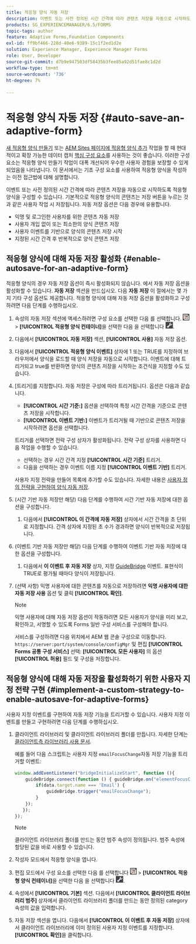 ```yaml
---
title: 적응형 양식 자동 저장
description: 이벤트 또는 사전 정의된 시간 간격에 따라 콘텐츠 저장을 자동으로 시작하도록 적응형 양식을 구성할 수 있습니다
products: SG_EXPERIENCEMANAGER/6.5/FORMS
topic-tags: author
feature: Adaptive Forms,Foundation Components
exl-id: ff9bf466-228d-40e6-9389-15c1f2ed1d2e
solution: Experience Manager, Experience Manager Forms
role: User, Developer
source-git-commit: d7b9e947503df58435b3fee85a92d51fae8c1d2d
workflow-type: tm+mt
source-wordcount: '736'
ht-degree: 7%

---
```


# 적응형 양식 자동 저장 {#auto-save-an-adaptive-form}

<span class="preview"> [새 적응형 양식 만들기](/help/forms/using/create-an-adaptive-form-core-components.md) 또는 [AEM Sites 페이지에 적응형 양식 추가](/help/forms/using/create-or-add-an-adaptive-form-to-aem-sites-page.md) 작업을 할 때 현대적이고 확장 가능한 데이터 캡처 [핵심 구성 요소](https://experienceleague.adobe.com/docs/experience-manager-core-components/using/adaptive-forms/introduction.html)를 사용하는 것이 좋습니다. 이러한 구성 요소는 적응형 양식 만들기 작업이 대폭 개선되어 우수한 사용자 경험을 보장할 수 있게 되었음을 나타냅니다. 이 문서에서는 기초 구성 요소를 사용하여 적응형 양식을 작성하는 이전 접근법에 대해 설명합니다. </span>

이벤트 또는 사전 정의된 시간 간격에 따라 콘텐츠 저장을 자동으로 시작하도록 적응형 양식을 구성할 수 있습니다. 기본적으로 적응형 양식의 콘텐츠는 저장 버튼을 누르는 것과 같은 사용자 작업 시 저장됩니다. 자동 저장 옵션은 다음 경우에 유용합니다.

* 익명 및 로그인한 사용자를 위한 콘텐츠 자동 저장
* 사용자 개입 없이 또는 최소한의 양식 콘텐츠 저장
* 사용자 이벤트를 기반으로 양식의 콘텐츠 저장 시작
* 지정된 시간 간격 후 반복적으로 양식 콘텐츠 저장

## 적응형 양식에 대해 자동 저장 활성화 {#enable-autosave-for-an-adaptive-form}

적응형 양식의 경우 자동 저장 옵션이 즉시 활성화되지 않습니다. 에서 자동 저장 옵션을 활성화할 수 있습니다. **자동 저장** 섹션을 만드십시오. 다음 **자동 저장** 이 절에서는 몇 가지 기타 구성 옵션도 제공합니다. 적응형 양식에 대해 자동 저장 옵션을 활성화하고 구성하려면 다음 단계를 수행하십시오.

1. 속성의 자동 저장 섹션에 액세스하려면 구성 요소를 선택한 다음 를 선택합니다. ![필드 수준](assets/field-level.png) > **[!UICONTROL 적응형 양식 컨테이너]**&#x200B;을 선택한 다음 을 선택합니다 ![cmppr](assets/cmppr.png).
1. 다음에서 **[!UICONTROL 자동 저장]** 섹션, **[!UICONTROL 사용]** 자동 저장 옵션.
1. 다음에서 **[!UICONTROL 적응형 양식 이벤트]** 상자에 1 또는 TRUE를 지정하여 브라우저에서 양식을 로드할 때 양식 저장을 자동으로 시작합니다. 이벤트에 대해 트리거되고 true를 반환하면 양식의 콘텐츠 저장을 시작하는 조건식을 지정할 수도 있습니다.
1. [트리거]를 지정합니다. 자동 저장은 구성에 따라 트리거됩니다. 옵션은 다음과 같습니다.

   * **[!UICONTROL 시간 기준:]** 옵션을 선택하여 특정 시간 간격을 기준으로 콘텐츠 저장을 시작합니다.
   * **[!UICONTROL 이벤트 기반:]** 이벤트가 트리거될 때 기반으로 콘텐츠 저장을 시작하려면 옵션을 선택합니다.

   트리거를 선택하면 전략 구성 상자가 활성화됩니다. 전략 구성 상자를 사용하면 다음 작업을 수행할 수 있습니다.

   * 선택하는 경우 시간 간격 지정 **[!UICONTROL 시간 기준]** 트리거.
   * 다음을 선택하는 경우 이벤트 이름 지정 **[!UICONTROL 이벤트 기반]** 트리거.

   사용자 지정 전략을 만들어 목록에 추가할 수도 있습니다. 자세한 내용은 [사용자 정의 전략을 구현하여 양식 자동 저장](/help/forms/using/auto-save-an-adaptive-form.md#p-implement-a-custom-strategy-to-enable-autosave-for-adaptive-forms-p).

1. (시간 기반 자동 저장만 해당) 다음 단계를 수행하여 시간 기반 자동 저장에 대한 옵션을 구성합니다.

   1. 다음에서 **[!UICONTROL 이 간격에 자동 저장]** 상자에서 시간 간격을 초 단위로 지정합니다. 간격 상자에 지정된 초 수가 경과하면 양식이 반복적으로 저장됩니다.

1. (이벤트 기반 자동 저장만 해당) 다음 단계를 수행하여 이벤트 기반 자동 저장에 대한 옵션을 구성합니다.

   1. 다음에서 **이 이벤트 후 자동 저장** 상자, 지정 [GuideBridge](https://helpx.adobe.com/aem-forms/6/javascript-api/GuideBridge.html) 이벤트. 표현식이 TRUE로 평가될 때마다 양식이 저장됩니다.

1. (선택 사항) 익명 사용자에 대한 콘텐츠를 자동으로 저장하려면 **익명 사용자에 대한 자동 저장 사용** 옵션 및 클릭 **[!UICONTROL 확인]**.

   >[!NOTE]
   >
   >익명 사용자에 대해 자동 저장 옵션이 작동하려면 모든 사용자가 양식을 미리 보고, 확인하고, 서명할 수 있도록 Forms 일반 구성 서비스를 구성해야 합니다.
   >
   >서비스를 구성하려면 다음 위치에서 AEM 웹 콘솔 구성으로 이동합니다. `https://server:port/system/console/configMgr` 및 편집 **[!UICONTROL Forms 공통 구성 서비스]** 선택: **[!UICONTROL 모든 사용자]** 의 옵션 **[!UICONTROL 허용]** 필드 및 구성을 저장합니다.

## 적응형 양식에 대해 자동 저장을 활성화하기 위한 사용자 지정 전략 구현 {#implement-a-custom-strategy-to-enable-autosave-for-adaptive-forms}

사용자 지정 이벤트를 구현하여 자동 저장 기능을 트리거할 수 있습니다. 사용자 지정 이벤트를 만들고 구현하려면 다음 단계를 수행하십시오.

1. 클라이언트 라이브러리 및 클라이언트 라이브러리 폴더를 만듭니다. 자세한 단계는 [클라이언트측 라이브러리 사용 문서](/help/sites-developing/clientlibs.md).

   예를 들어 다음 스크립트는 사용자 지정 `emailFocusChange`자동 저장 기능을 트리거할 이벤트:

   ```javascript
   window.addEventListener("bridgeInitializeStart", function (){
       guideBridge.connect(function () { guideBridge.on("elementFocusChanged", function (event,data) {
           if(data.target.name === 'Email') {
               guideBridge.trigger("emailFocusChange");
           }
       });
      });
   });
   ```

   >[!NOTE]
   >
   >클라이언트 라이브러리 폴더를 만드는 동안 범주 속성이 정의됩니다. 범주 속성에 할당된 값을 바로 사용할 수 있습니다.

1. 작성자 모드에서 적응형 양식을 엽니다.

1. 편집 모드에서 구성 요소를 선택한 다음 를 선택합니다 ![필드 수준](assets/field-level.png) > **[!UICONTROL 적응형 양식 컨테이너]**&#x200B;을 선택한 다음 을 선택합니다 ![cmppr](assets/cmppr.png).
1. 속성에서 **[!UICONTROL 기본]** 섹션. 다음에서 **[!UICONTROL 클라이언트 라이브러리 범주]** 상자에서 클라이언트 라이브러리 폴더를 만드는 동안 정의된 category 속성의 값을 입력합니다.
1. 자동 저장 섹션을 엽니다. 다음에서 **[!UICONTROL 이 이벤트 후 자동 저장]** 상자에서 클라이언트 라이브러리에 이미 정의된 사용자 지정 이벤트를 지정합니다. **[!UICONTROL 확인]**&#x200B;을 클릭합니다.
